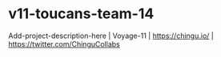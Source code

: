 # v11-toucans-team-14
Add-project-description-here | Voyage-11 | https://chingu.io/ | https://twitter.com/ChinguCollabs
